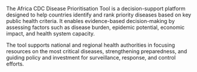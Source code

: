 The Africa CDC Disease Prioritisation Tool is a decision-support platform designed to help countries identify and rank priority diseases based on key public health criteria. It enables evidence-based decision-making by assessing factors such as disease burden, epidemic potential, economic impact, and health system capacity.

The tool supports national and regional health authorities in focusing resources on the most critical diseases, strengthening preparedness, and guiding policy and investment for surveillance, response, and control efforts.